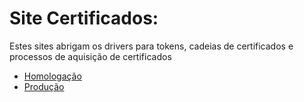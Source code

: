 # Site Certificados:

Estes sites abrigam os drivers para tokens, cadeias de certificados e processos de aquisição de certificados

  - [Homologação](https://certificadoshom.serpro.gov.br/arserprossl/)
  - [Produção](https://certificados.serpro.gov.br/arserpro/)